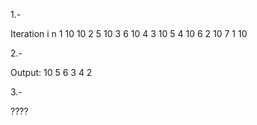 1.-

Iteration    i    n
	1   10   10
	2    5   10
	3    6   10
	4    3   10
	5    4   10
	6    2   10
	7    1   10

2.-

Output:
10
5
6
3
4
2

3.-

????

